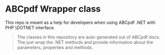 # ABCpdf Wrapper class

This repo is meant as a help for developers when using ABCpdf .NET with PHP \DOTNET interface.

> The classes in this repository are auto-generated out of ABCpdf docs. The just wrap the .NET methods and provide
> information about the parameters, properties and methods.

